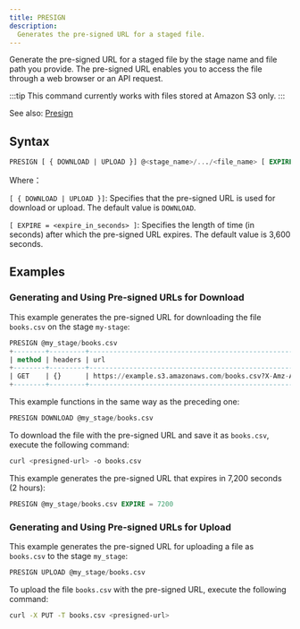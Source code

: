 ```yaml
---
title: PRESIGN
description:
  Generates the pre-signed URL for a staged file.
---
```


Generate the pre-signed URL for a staged file by the stage name and file path you provide. The pre-signed URL enables you to access the file through a web browser or an API request.

:::tip
This command currently works with files stored at Amazon S3 only.
:::

See also: [Presign](/doc/contributing/rfcs/presign)

## Syntax

```sql
PRESIGN [ { DOWNLOAD | UPLOAD }] @<stage_name>/.../<file_name> [ EXPIRE = <expire_in_seconds> ]
```
Where：

`[ { DOWNLOAD | UPLOAD }]`: Specifies that the pre-signed URL is used for download or upload. The default value is `DOWNLOAD`.

`[ EXPIRE = <expire_in_seconds> ]`: Specifies the length of time (in seconds) after which the pre-signed URL expires. The default value is 3,600 seconds.

## Examples

### Generating and Using Pre-signed URLs for Download

This example generates the pre-signed URL for downloading the file `books.csv` on the stage `my-stage`:

```sql
PRESIGN @my_stage/books.csv
+--------+---------+---------------------------------------------------------------------------------+
| method | headers | url                                                                             |
+--------+---------+---------------------------------------------------------------------------------+
| GET    | {}      | https://example.s3.amazonaws.com/books.csv?X-Amz-Algorithm=AWS4-HMAC-SHA256&... |
+--------+---------+---------------------------------------------------------------------------------+
```

This example functions in the same way as the preceding one:

```sql
PRESIGN DOWNLOAD @my_stage/books.csv
```

To download the file with the pre-signed URL and save it as `books.csv`, execute the following command:

```bash
curl <presigned-url> -o books.csv  
```

This example generates the pre-signed URL that expires in 7,200 seconds (2 hours):

```sql
PRESIGN @my_stage/books.csv EXPIRE = 7200
```

### Generating and Using Pre-signed URLs for Upload

This example generates the pre-signed URL for uploading a file as `books.csv` to the stage `my_stage`:

```sql
PRESIGN UPLOAD @my_stage/books.csv
```

To upload the file `books.csv` with the pre-signed URL, execute the following command:

```bash
curl -X PUT -T books.csv <presigned-url>
```